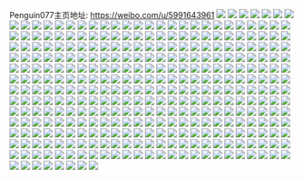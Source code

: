 Penguin077主页地址: https://weibo.com/u/5991643961 
![](https://wx4.sinaimg.cn/mw2000/006xukiJly1h90wo7p8oaj32dr367u0z.jpg) 
![](https://wx4.sinaimg.cn/mw2000/006xukiJly1h90wnucajuj32c0340hdu.jpg) 
![](https://wx4.sinaimg.cn/mw2000/006xukiJly1h90wnsri5bj32c03401ky.jpg) 
![](https://wx4.sinaimg.cn/mw2000/006xukiJly1h90wnlsgxhj30nf0fw42q.jpg) 
![](https://wx4.sinaimg.cn/mw2000/006xukiJly1h8ryqgtj0ej30sn0vhtl0.jpg) 
![](https://wx4.sinaimg.cn/mw2000/006xukiJly1h8ryq1e7g4j30wi17cn7e.jpg) 
![](https://wx4.sinaimg.cn/mw2000/006xukiJly1h8ryqw9vw7j31u322x7wh.jpg) 
![](https://wx4.sinaimg.cn/mw2000/006xukiJly1h8qxbbd58dj30wi1yck9r.jpg) 
![](https://wx4.sinaimg.cn/mw2000/006xukiJly1h8qxc5wt03j30tw1144cu.jpg) 
![](https://wx4.sinaimg.cn/mw2000/006xukiJly1h8qxb9wqnvj31aq1lrnpd.jpg) 
![](https://wx4.sinaimg.cn/mw2000/006xukiJly1h8qxbae447j31901o0qos.jpg) 
![](https://wx4.sinaimg.cn/mw2000/006xukiJly1h8qxb8fi4zj30wg1eo7f0.jpg) 
![](https://wx4.sinaimg.cn/mw2000/006xukiJly1h8qxbax9qaj31901o0e81.jpg) 
![](https://wx4.sinaimg.cn/mw2000/006xukiJly1h8qxbc7abxj31901o0qpe.jpg) 
![](https://wx4.sinaimg.cn/mw2000/006xukiJly1h8qxbd4sx7j31bu1kfniz.jpg) 
![](https://wx4.sinaimg.cn/mw2000/006xukiJly1h8qxbhljl8j30zk0v8wm5.jpg) 
![](https://wx4.sinaimg.cn/mw2000/006xukiJly1h82jjpgn45j320121b7wj.jpg) 
![](https://wx4.sinaimg.cn/mw2000/006xukiJly1h82jjq89aaj30wi1yc7wh.jpg) 
![](https://wx4.sinaimg.cn/mw2000/006xukiJly1h82jk4l9u2j31r0340u0z.jpg) 
![](https://wx4.sinaimg.cn/mw2000/006xukiJly1h82jjin7z6j31311n04qp.jpg) 
![](https://wx4.sinaimg.cn/mw2000/006xukiJly1h82jjtdv44j31r0340hdu.jpg) 
![](https://wx4.sinaimg.cn/mw2000/006xukiJly1h82jjncr7yj31gq2lre83.jpg) 
![](https://wx4.sinaimg.cn/mw2000/006xukiJly1h82jk97ingj31p530pu10.jpg) 
![](https://wx4.sinaimg.cn/mw2000/006xukiJly1h82jk6ypz0j329i4b3x6s.jpg) 
![](https://wx4.sinaimg.cn/mw2000/006xukiJly1h82jka9z4ej31ku2t24qq.jpg) 
![](https://wx4.sinaimg.cn/mw2000/006xukiJly1h82jkawrsxj317r1mcwr5.jpg) 
![](https://wx4.sinaimg.cn/mw2000/006xukiJly1h82jk1vl3yj32bz2bze84.jpg) 
![](https://wx4.sinaimg.cn/mw2000/006xukiJly1h82jkbi84wj32c03401kx.jpg) 
![](https://wx4.sinaimg.cn/mw2000/006xukiJly1h82jkd3ldsj32c0340x6t.jpg) 
![](https://wx4.sinaimg.cn/mw2000/006xukiJly1h7iq3os0p4j32dc35shdu.jpg) 
![](https://wx4.sinaimg.cn/mw2000/006xukiJly1h7dyss3ugij30wi1ycnpd.jpg) 
![](https://wx4.sinaimg.cn/mw2000/006xukiJly1h7dystoqsyj30wi1yckbd.jpg) 
![](https://wx4.sinaimg.cn/mw2000/006xukiJly1h6p2vtxrhlj30wi1eoqit.jpg) 
![](https://wx4.sinaimg.cn/mw2000/006xukiJly1h6p2vssf2vj30tu1gygu0.jpg) 
![](https://wx4.sinaimg.cn/mw2000/006xukiJly1h6i4gg8zllj32c03401l0.jpg) 
![](https://wx4.sinaimg.cn/mw2000/006xukiJly1h6i4hdisxgj31zv1zvax1.jpg) 
![](https://wx4.sinaimg.cn/mw2000/006xukiJly1h6i4fmlln5j32c02pn7wk.jpg) 
![](https://wx4.sinaimg.cn/mw2000/006xukiJly1h69u4jk4jij30uk2cqter.jpg) 
![](https://wx4.sinaimg.cn/mw2000/006xukiJly1h69u4keql5j30uk1ymkdx.jpg) 
![](https://wx4.sinaimg.cn/mw2000/006xukiJly1h69u39wzhmj30wi1yc1kx.jpg) 
![](https://wx4.sinaimg.cn/mw2000/006xukiJly1h61s6jsquzj30tu107gqu.jpg) 
![](https://wx4.sinaimg.cn/mw2000/006xukiJly1h61s6j78saj32c0340qsr.jpg) 
![](https://wx4.sinaimg.cn/mw2000/006xukiJly1h61ld9q1rsj31jk24x4gp.jpg) 
![](https://wx4.sinaimg.cn/mw2000/006xukiJly1h61lda5uv3j31jk2bcqny.jpg) 
![](https://wx4.sinaimg.cn/mw2000/006xukiJly1h60fcuu1gej30u0140ah6.jpg) 
![](https://wx4.sinaimg.cn/mw2000/006xukiJly1h60fcvifccj30u0140q6j.jpg) 
![](https://wx4.sinaimg.cn/mw2000/006xukiJly1h60fcu31u2j30u0140afb.jpg) 
![](https://wx4.sinaimg.cn/mw2000/006xukiJly1h60fe00jx8j30sn1hfwhe.jpg) 
![](https://wx4.sinaimg.cn/mw2000/006xukiJgy1h5un3vhtpyj32c03401l0.jpg) 
![](https://wx4.sinaimg.cn/mw2000/006xukiJgy1h5un3zr0waj32c0340b2d.jpg) 
![](https://wx4.sinaimg.cn/mw2000/006xukiJgy1h5un43m8wcj32c0340e84.jpg) 
![](https://wx4.sinaimg.cn/mw2000/006xukiJgy1h5un46q17zj32c03401l0.jpg) 
![](https://wx4.sinaimg.cn/mw2000/006xukiJgy1h5un4abcxuj32c0340e84.jpg) 
![](https://wx4.sinaimg.cn/mw2000/006xukiJgy1h5un4dkdapj32c0340hdw.jpg) 
![](https://wx4.sinaimg.cn/mw2000/006xukiJgy1h5un4jfqvej32c0340hdw.jpg) 
![](https://wx4.sinaimg.cn/mw2000/006xukiJgy1h5un4rx6zlj32c0340hdw.jpg) 
![](https://wx4.sinaimg.cn/mw2000/006xukiJgy1h5un4mrbroj32bx2smnpg.jpg) 
![](https://wx4.sinaimg.cn/mw2000/006xukiJgy1h5rjzet1iaj30wi0pydlx.jpg) 
![](https://wx4.sinaimg.cn/mw2000/006xukiJgy1h5q0vsutvfj32c03407wj.jpg) 
![](https://wx4.sinaimg.cn/mw2000/006xukiJgy1h5q0vufj1aj30vc15sdh6.jpg) 
![](https://wx4.sinaimg.cn/mw2000/006xukiJgy1h5q0whaol2j30u00tyjtd.jpg) 
![](https://wx4.sinaimg.cn/mw2000/006xukiJgy1h5p9vqq3o5j30u01sx0tq.jpg) 
![](https://wx4.sinaimg.cn/mw2000/006xukiJgy1h5nxox551rj315o3d5qv5.jpg) 
![](https://wx4.sinaimg.cn/mw2000/006xukiJgy1h5mhrzrk8gj32c03404qq.jpg) 
![](https://wx4.sinaimg.cn/mw2000/006xukiJgy1h51xgk5zzvj30wi1kd1ck.jpg) 
![](https://wx4.sinaimg.cn/mw2000/006xukiJgy1h4v1xu3ttqj30wi1yc4qp.jpg) 
![](https://wx4.sinaimg.cn/mw2000/006xukiJgy1h4v037k2hzj30op0r8ag7.jpg) 
![](https://wx4.sinaimg.cn/mw2000/006xukiJgy1h4v037w5pdj30wi1m3wk8.jpg) 
![](https://wx4.sinaimg.cn/mw2000/006xukiJgy1h4v039o443j315o1qiwyo.jpg) 
![](https://wx4.sinaimg.cn/mw2000/006xukiJgy1h4v03bo0uij315o1qi1kx.jpg) 
![](https://wx4.sinaimg.cn/mw2000/006xukiJgy1h4v03cj2pdj32c0340hdt.jpg) 
![](https://wx4.sinaimg.cn/mw2000/006xukiJgy1h4v03e0exfj31u723vqv6.jpg) 
![](https://wx4.sinaimg.cn/mw2000/006xukiJgy1h4v03fq9d7j32bz2l5e82.jpg) 
![](https://wx4.sinaimg.cn/mw2000/006xukiJgy1h4v03hymc7j32c02slu0z.jpg) 
![](https://wx4.sinaimg.cn/mw2000/006xukiJgy1h4v03k1zwzj317q1mc7wh.jpg) 
![](https://wx4.sinaimg.cn/mw2000/006xukiJgy1h4v036j7pqj33402c0kjl.jpg) 
![](https://wx4.sinaimg.cn/mw2000/006xukiJgy1h4qbwu882nj333y1zve81.jpg) 
![](https://wx4.sinaimg.cn/mw2000/006xukiJgy1h4qbwt4gxnj30wg1d9n3w.jpg) 
![](https://wx4.sinaimg.cn/mw2000/006xukiJgy1h4qbx73h3sj334033vu0z.jpg) 
![](https://wx4.sinaimg.cn/mw2000/006xukiJgy1h4qbwskp3bj30xc1qjk8g.jpg) 
![](https://wx4.sinaimg.cn/mw2000/006xukiJgy1h4qbxmtgypj33402c04qq.jpg) 
![](https://wx4.sinaimg.cn/mw2000/006xukiJgy1h4qc08a6ezj30wi0towr8.jpg) 
![](https://wx4.sinaimg.cn/mw2000/006xukiJgy1h4qbyhfj08j32c03401kz.jpg) 
![](https://wx4.sinaimg.cn/mw2000/006xukiJgy1h4qbxwgh7fj32c0340x6q.jpg) 
![](https://wx4.sinaimg.cn/mw2000/006xukiJgy1h4qbxtuz2pj32c0340b2a.jpg) 
![](https://wx4.sinaimg.cn/mw2000/006xukiJgy1h4lnc970bxj31gl35s1ky.jpg) 
![](https://wx4.sinaimg.cn/mw2000/006xukiJgy1h4lnc3oivvj312o2bonnr.jpg) 
![](https://wx4.sinaimg.cn/mw2000/006xukiJgy1h4lncaxcy2j31gl35re81.jpg) 
![](https://wx4.sinaimg.cn/mw2000/006xukiJgy1h4lnckiwlcj31fr33zu0x.jpg) 
![](https://wx4.sinaimg.cn/mw2000/006xukiJgy1h4ian8dnf2j31kx35rx6p.jpg) 
![](https://wx4.sinaimg.cn/mw2000/006xukiJgy1h4hw5p94dkj32c033v7wi.jpg) 
![](https://wx4.sinaimg.cn/mw2000/006xukiJgy1h4hw5qta8fj32c033ve82.jpg) 
![](https://wx4.sinaimg.cn/mw2000/006xukiJgy1h4evskuvj4j32c0340u0y.jpg) 
![](https://wx4.sinaimg.cn/mw2000/006xukiJgy1h4evsmxw8sj32c0340x6q.jpg) 
![](https://wx4.sinaimg.cn/mw2000/006xukiJgy1h4evsobm5cj32c03404qp.jpg) 
![](https://wx4.sinaimg.cn/mw2000/006xukiJgy1h4evsiniukj31yc0wi7wh.jpg) 
![](https://wx4.sinaimg.cn/mw2000/006xukiJgy1h47zcb3yy2j30u019678t.jpg) 
![](https://wx4.sinaimg.cn/mw2000/006xukiJgy1h40meu6w9vj32c0340kjn.jpg) 
![](https://wx4.sinaimg.cn/mw2000/006xukiJgy1h40mesm2ljj32c03404qq.jpg) 
![](https://wx4.sinaimg.cn/mw2000/006xukiJgy1h40mereb2qj325d2pzb2b.jpg) 
![](https://wx4.sinaimg.cn/mw2000/006xukiJgy1h40mevxw31j33402c0e81.jpg) 
![](https://wx4.sinaimg.cn/mw2000/006xukiJgy1h3zffgrbauj30n00wswjs.jpg) 
![](https://wx4.sinaimg.cn/mw2000/006xukiJgy1h3x4fs6zgdj32c0340x6q.jpg) 
![](https://wx4.sinaimg.cn/mw2000/006xukiJgy1h3vuanc3h6j322m33p7wj.jpg) 
![](https://wx4.sinaimg.cn/mw2000/006xukiJgy1h3utv3asczj32c0340qv5.jpg) 
![](https://wx4.sinaimg.cn/mw2000/006xukiJgy1h3utv6cvorj32c03404qr.jpg) 
![](https://wx4.sinaimg.cn/mw2000/006xukiJgy1h3utvaqyjij32c03404qq.jpg) 
![](https://wx4.sinaimg.cn/mw2000/006xukiJgy1h3utv8wn4pj32c03407wi.jpg) 
![](https://wx4.sinaimg.cn/mw2000/006xukiJgy1h3txx5ntttj30u20u044x.jpg) 
![](https://wx4.sinaimg.cn/mw2000/006xukiJgy1h3txx4l0xyj30u20u07ao.jpg) 
![](https://wx4.sinaimg.cn/mw2000/006xukiJgy1h3txxdd0n4j30u00uidlk.jpg) 
![](https://wx4.sinaimg.cn/mw2000/006xukiJgy1h3txx8dkj8j30u013x0ut.jpg) 
![](https://wx4.sinaimg.cn/mw2000/006xukiJgy1h3txxclx8pj30u014110b.jpg) 
![](https://wx4.sinaimg.cn/mw2000/006xukiJgy1h3txx7tid0j30u0140gtd.jpg) 
![](https://wx4.sinaimg.cn/mw2000/006xukiJgy1h3txx6ygfgj30u00q2n0z.jpg) 
![](https://wx4.sinaimg.cn/mw2000/006xukiJgy1h3sj669q7nj30wi14o7h9.jpg) 
![](https://wx4.sinaimg.cn/mw2000/006xukiJgy1h3sj676vu4j30wi0pj4eg.jpg) 
![](https://wx4.sinaimg.cn/mw2000/006xukiJgy1h3sj684wa7j315o2bcnhl.jpg) 
![](https://wx4.sinaimg.cn/mw2000/006xukiJgy1h3qoohmzvzj31yc0wiqee.jpg) 
![](https://wx4.sinaimg.cn/mw2000/006xukiJgy1h3qooe03y7j31yc0wi1gd.jpg) 
![](https://wx4.sinaimg.cn/mw2000/006xukiJgy1h3jl9cibqjj32c033vqv6.jpg) 
![](https://wx4.sinaimg.cn/mw2000/006xukiJgy1h3jl9aylfpj30rt19vneu.jpg) 
![](https://wx4.sinaimg.cn/mw2000/006xukiJgy1h3jl9wa486j30sk1heqp9.jpg) 
![](https://wx4.sinaimg.cn/mw2000/006xukiJgy1h3jl9hk5cpj33402c0x6q.jpg) 
![](https://wx4.sinaimg.cn/mw2000/006xukiJgy1h3jl9kp5j4j30w014lwpw.jpg) 
![](https://wx4.sinaimg.cn/mw2000/006xukiJgy1h3jl9mavi4j315o3347wi.jpg) 
![](https://wx4.sinaimg.cn/mw2000/006xukiJgy1h3hfn167l2j32c0340e82.jpg) 
![](https://wx4.sinaimg.cn/mw2000/006xukiJgy1h3hfn3t0f5j32c0340e82.jpg) 
![](https://wx4.sinaimg.cn/mw2000/006xukiJgy1h3hfn91l17j32c03404qq.jpg) 
![](https://wx4.sinaimg.cn/mw2000/006xukiJgy1h3hfn5sjzsj32c03404qq.jpg) 
![](https://wx4.sinaimg.cn/mw2000/006xukiJgy1h3dx5t1ab1j31w01vyu0x.jpg) 
![](https://wx4.sinaimg.cn/mw2000/006xukiJgy1h3cu62qtwqj30h40ju427.jpg) 
![](https://wx4.sinaimg.cn/mw2000/006xukiJgy1h3cu61bl9zj31300tvh4x.jpg) 
![](https://wx4.sinaimg.cn/mw2000/006xukiJgy1h3cu61uwokj30mi0u045d.jpg) 
![](https://wx4.sinaimg.cn/mw2000/006xukiJgy1h3cu60mazvj30l90q77b9.jpg) 
![](https://wx4.sinaimg.cn/mw2000/006xukiJgy1h3bnzd4cdjj30tb15ndlt.jpg) 
![](https://wx4.sinaimg.cn/mw2000/006xukiJgy1h3agesa5d7j30ku0gm41p.jpg) 
![](https://wx4.sinaimg.cn/mw2000/006xukiJgy1h36t8mesrhj30u0140wl4.jpg) 
![](https://wx4.sinaimg.cn/mw2000/006xukiJgy1h34odokf3kj30ll0lggql.jpg) 
![](https://wx4.sinaimg.cn/mw2000/006xukiJgy1h34odho68gj302o02odfn.jpg) 
![](https://wx4.sinaimg.cn/mw2000/006xukiJgy1h34oqra7wmj30ku07zt9f.jpg) 
![](https://wx4.sinaimg.cn/mw2000/006xukiJgy1h2xhd8c29fj30ku0npwij.jpg) 
![](https://wx4.sinaimg.cn/mw2000/006xukiJgy1h2xhcy64yaj30u00migu4.jpg) 
![](https://wx4.sinaimg.cn/mw2000/006xukiJgy1h2xhd18te7j30mi0m3dko.jpg) 
![](https://wx4.sinaimg.cn/mw2000/006xukiJgy1h2xhgboxnjj30mi0tmn3k.jpg) 
![](https://wx4.sinaimg.cn/mw2000/006xukiJgy1h2xhgatj6pj30mi0s1aie.jpg) 
![](https://wx4.sinaimg.cn/mw2000/006xukiJgy1h2wmp53ceyj30mi0t4dp3.jpg) 
![](https://wx4.sinaimg.cn/mw2000/006xukiJgy1h2wmqc45qwj313u0rudj1.jpg) 
![](https://wx4.sinaimg.cn/mw2000/006xukiJgy1h2wmqewkwqj30mi0tjte8.jpg) 
![](https://wx4.sinaimg.cn/mw2000/006xukiJgy1h2wmpifu56j30h70hgjv1.jpg) 
![](https://wx4.sinaimg.cn/mw2000/006xukiJgy1h2w8q2ejwkj30m50meaco.jpg) 
![](https://wx4.sinaimg.cn/mw2000/006xukiJgy1h2w8oq6kosj30u60r00zg.jpg) 
![](https://wx4.sinaimg.cn/mw2000/006xukiJgy1h2w8omdpbkj30gm0mp40o.jpg) 
![](https://wx4.sinaimg.cn/mw2000/006xukiJgy1h2w8onq2sdj30mi0u0q8g.jpg) 
![](https://wx4.sinaimg.cn/mw2000/006xukiJgy1h2w8oqvy2gj30lh0u0dke.jpg) 
![](https://wx4.sinaimg.cn/mw2000/006xukiJgy1h2w8osy1sfj30mi0u0454.jpg) 
![](https://wx4.sinaimg.cn/mw2000/006xukiJgy1h2w8op7ygij30z90mmdl9.jpg) 
![](https://wx4.sinaimg.cn/mw2000/006xukiJgy1h2w8oo32xzj30qo05y3z9.jpg) 
![](https://wx4.sinaimg.cn/mw2000/006xukiJgy1h2t6mzuasmj315o1qix2l.jpg) 
![](https://wx4.sinaimg.cn/mw2000/006xukiJgy1h2t6n21ityj30xc3pcqv5.jpg) 
![](https://wx4.sinaimg.cn/mw2000/006xukiJgy1h2t6n661azj30tu13bqh8.jpg) 
![](https://wx4.sinaimg.cn/mw2000/006xukiJgy1h2t6n3um7jj30xp1ejqb5.jpg) 
![](https://wx4.sinaimg.cn/mw2000/006xukiJgy1h2t6n4lgn0j30u00u0n00.jpg) 
![](https://wx4.sinaimg.cn/mw2000/006xukiJgy1h2t6n2mq0oj31900u0q85.jpg) 
![](https://wx4.sinaimg.cn/mw2000/006xukiJgy1h2t6xfyfnqj30mi0thtdd.jpg) 
![](https://wx4.sinaimg.cn/mw2000/006xukiJgy1h2t6ws9o6zj30mi0tkn3a.jpg) 
![](https://wx4.sinaimg.cn/mw2000/006xukiJgy1h2t6n93tu6j30u20x0k49.jpg) 
![](https://wx4.sinaimg.cn/mw2000/006xukiJgy1h2exwn1903j312l0tvq9e.jpg) 
![](https://wx4.sinaimg.cn/mw2000/006xukiJgy1h2ahxkm2j3j30ku112e3n.jpg) 
![](https://wx4.sinaimg.cn/mw2000/006xukiJgy1h260vzefc0j30kc0l2jsx.jpg) 
![](https://wx4.sinaimg.cn/mw2000/006xukiJgy1h260w0an43j30mi0t4wh2.jpg) 
![](https://wx4.sinaimg.cn/mw2000/006xukiJgy1h260vwam39j30me0sdwg1.jpg) 
![](https://wx4.sinaimg.cn/mw2000/006xukiJgy1h260w2leo1j30kj0opmys.jpg) 
![](https://wx4.sinaimg.cn/mw2000/006xukiJgy1h260z4p7kyj30ku0i7mxu.jpg) 
![](https://wx4.sinaimg.cn/mw2000/006xukiJgy1h260ymov7oj30ku112tfo.jpg) 
![](https://wx4.sinaimg.cn/mw2000/006xukiJgy1h1njov8nrwj30ni0mejtd.jpg) 
![](https://wx4.sinaimg.cn/mw2000/006xukiJgy1h1njovtv2uj30tu0tuadg.jpg) 
![](https://wx4.sinaimg.cn/mw2000/006xukiJgy1h1njpvl12xj30mi0u0n14.jpg) 
![](https://wx4.sinaimg.cn/mw2000/006xukiJgy1h1njp2z3eej30u00u0go6.jpg) 
![](https://wx4.sinaimg.cn/mw2000/006xukiJgy1h1njp2g5vkj30ku112ta1.jpg) 
![](https://wx4.sinaimg.cn/mw2000/006xukiJgy1h1njotup79j30ku0c8dgo.jpg) 
![](https://wx4.sinaimg.cn/mw2000/006xukiJgy1h1jvb6gy4aj30u01404a0.jpg) 
![](https://wx4.sinaimg.cn/mw2000/006xukiJgy1h1if074ymlj30u013yqcd.jpg) 
![](https://wx4.sinaimg.cn/mw2000/006xukiJgy1h1bx7b43chj31f01vxb29.jpg) 
![](https://wx4.sinaimg.cn/mw2000/006xukiJgy1h1boyi8dsgj31eo1eenea.jpg) 
![](https://wx4.sinaimg.cn/mw2000/006xukiJgy1h1boying9dj317q1mch0k.jpg) 
![](https://wx4.sinaimg.cn/mw2000/006xukiJgy1h1boyfbj29j30tu0za7au.jpg) 
![](https://wx4.sinaimg.cn/mw2000/006xukiJgy1h1boyfyecjj31g21d0qpa.jpg) 
![](https://wx4.sinaimg.cn/mw2000/006xukiJgy1h1boyh7wvxj32by29tx6q.jpg) 
![](https://wx4.sinaimg.cn/mw2000/006xukiJgy1h1boykn1ycj31ei1eitpa.jpg) 
![](https://wx4.sinaimg.cn/mw2000/006xukiJgy1h1bp3nrjvsj30tu13u4cf.jpg) 
![](https://wx4.sinaimg.cn/mw2000/006xukiJgy1h1ajxwlcanj30tu11bdo2.jpg) 
![](https://wx4.sinaimg.cn/mw2000/006xukiJgy1h1ajxx8es2j30tu0zdwj2.jpg) 
![](https://wx4.sinaimg.cn/mw2000/006xukiJgy1h1ajzm251fj30tu11wagj.jpg) 
![](https://wx4.sinaimg.cn/mw2000/006xukiJgy1h1ajw815cbj30ku112djz.jpg) 
![](https://wx4.sinaimg.cn/mw2000/006xukiJgy1h1ajxszr4ij30tu12mjx5.jpg) 
![](https://wx4.sinaimg.cn/mw2000/006xukiJgy1h19mszuwe0j30me0tuju5.jpg) 
![](https://wx4.sinaimg.cn/mw2000/006xukiJgy1h19mt1m3dvj30mi0u0teg.jpg) 
![](https://wx4.sinaimg.cn/mw2000/006xukiJgy1h17aw5r6vkj30ku0nvadr.jpg) 
![](https://wx4.sinaimg.cn/mw2000/006xukiJgy1h17aw3jj6nj30uk53c7wh.jpg) 
![](https://wx4.sinaimg.cn/mw2000/006xukiJgy1h17aw7vwzpj30uk5q9hdt.jpg) 
![](https://wx4.sinaimg.cn/mw2000/006xukiJgy1h17awn1dcuj32c0340u0x.jpg) 
![](https://wx4.sinaimg.cn/mw2000/006xukiJgy1h17awg6ej9j32c0340kjm.jpg) 
![](https://wx4.sinaimg.cn/mw2000/006xukiJgy1h11izahxz3j30u01407eb.jpg) 
![](https://wx4.sinaimg.cn/mw2000/006xukiJgy1h11iyulpydj30u01404c8.jpg) 
![](https://wx4.sinaimg.cn/mw2000/006xukiJgy1h11izmeu7jj30u0140jxk.jpg) 
![](https://wx4.sinaimg.cn/mw2000/006xukiJgy1h11iyrxqqlj30ku0gego2.jpg) 
![](https://wx4.sinaimg.cn/mw2000/006xukiJgy1h11izf14c5j31400u07a6.jpg) 
![](https://wx4.sinaimg.cn/mw2000/006xukiJgy1h11izpuy0cj30nw0tjtdy.jpg) 
![](https://wx4.sinaimg.cn/mw2000/006xukiJgy1h11izkmnguj30u0140tmj.jpg) 
![](https://wx4.sinaimg.cn/mw2000/006xukiJgy1h11iyvq4bhj30mi0j5gon.jpg) 
![](https://wx4.sinaimg.cn/mw2000/006xukiJgy1h11iz167njj30qo0zun8p.jpg) 
![](https://wx4.sinaimg.cn/mw2000/006xukiJgy1h11iysrk5qj30qo1lrgnw.jpg) 
![](https://wx4.sinaimg.cn/mw2000/006xukiJgy1h11izi297ej30mi0u0jvq.jpg) 
![](https://wx4.sinaimg.cn/mw2000/006xukiJgy1h11iz2037kj30iv0kyac1.jpg) 
![](https://wx4.sinaimg.cn/mw2000/006xukiJgy1h11izgh684j30k00qodiv.jpg) 
![](https://wx4.sinaimg.cn/mw2000/006xukiJgy1h11izr66scj30ku0sb0ua.jpg) 
![](https://wx4.sinaimg.cn/mw2000/006xukiJgy1h11izurstmj30ku112djb.jpg) 
![](https://wx4.sinaimg.cn/mw2000/006xukiJgy1gz6kcffjkij30ku112tc4.jpg) 
![](https://wx4.sinaimg.cn/mw2000/006xukiJgy1gz6kcgjujej30ku0fqmy3.jpg) 
![](https://wx4.sinaimg.cn/mw2000/006xukiJgy1gz6kckikphj30ku11242w.jpg) 
![](https://wx4.sinaimg.cn/mw2000/006xukiJgy1gz6kcn2oncj30u00u0gp8.jpg) 
![](https://wx4.sinaimg.cn/mw2000/006xukiJgy1gz6kcd99c9j30u00u0akx.jpg) 
![](https://wx4.sinaimg.cn/mw2000/006xukiJgy1gz6kci8910j30u00u0jyy.jpg) 
![](https://wx4.sinaimg.cn/mw2000/006xukiJgy1gz6kcirps3j30kw1eytbn.jpg) 
![](https://wx4.sinaimg.cn/mw2000/006xukiJgy1gz6kcjbmizj30g90swdi0.jpg) 
![](https://wx4.sinaimg.cn/mw2000/006xukiJgy1gz6kcl6chlj30u00u0wnf.jpg) 
![](https://wx4.sinaimg.cn/mw2000/006xukiJgy1gy7d4ype3uj31kw1kwkjl.jpg) 
![](https://wx4.sinaimg.cn/mw2000/006xukiJgy1gy7d4tig6vj31kw1kw1kx.jpg) 
![](https://wx4.sinaimg.cn/mw2000/006xukiJgy1gy7d4vmz5cj31kw1kwb29.jpg) 
![](https://wx4.sinaimg.cn/mw2000/006xukiJgy1gy7d4ujtwyj31kw1kwhdt.jpg) 
![](https://wx4.sinaimg.cn/mw2000/006xukiJgy1gy7d4zxodjj30ku0kuq5j.jpg) 
![](https://wx4.sinaimg.cn/mw2000/006xukiJgy1gy7d4ssdj0j31kw1kw7wh.jpg) 
![](https://wx4.sinaimg.cn/mw2000/006xukiJgy1gy7d4wrm5ij31kw1kwhdt.jpg) 
![](https://wx4.sinaimg.cn/mw2000/006xukiJgy1gy7d4xndgqj31kw1kwe81.jpg) 
![](https://wx4.sinaimg.cn/mw2000/006xukiJgy1gy7d4z4p9xj306n06gweb.jpg) 
![](https://wx4.sinaimg.cn/mw2000/006xukiJgy1gtsss4h1exj316n1kwe81.jpg) 
![](https://wx4.sinaimg.cn/mw2000/006xukiJgy1gtsss57ayhj30ku0zotcc.jpg) 
![](https://wx4.sinaimg.cn/mw2000/006xukiJgy1gtsss2asyij31w01w07wh.jpg) 
![](https://wx4.sinaimg.cn/mw2000/006xukiJly1gs0i625arej31hs1hsauf.jpg) 
![](https://wx4.sinaimg.cn/mw2000/006xukiJly1gs0i6navxkj30hs1hfe81.jpg) 
![](https://wx4.sinaimg.cn/mw2000/006xukiJly1gs0i7qhpoaj30hs1hfe81.jpg) 
![](https://wx4.sinaimg.cn/mw2000/006xukiJly1gs0i7xeoahj30hs1hf7wh.jpg) 
![](https://wx4.sinaimg.cn/mw2000/006xukiJly1gs0i7ye89yj30hs0zmagu.jpg) 
![](https://wx4.sinaimg.cn/mw2000/006xukiJly1gs0i7zeo58g30jg0i9qcu.jpg) 
![](https://wx4.sinaimg.cn/mw2000/006xukiJly1gr31bdgxp9j31hs1hsx6t.jpg) 
![](https://wx4.sinaimg.cn/mw2000/006xukiJly1gqen05yppyj31hs1hsav2.jpg) 
![](https://wx4.sinaimg.cn/mw2000/006xukiJly1gqen0lldc9j31hs1hs1gd.jpg) 
![](https://wx4.sinaimg.cn/mw2000/006xukiJly1gqen0pnfp6j31hs1hsqqy.jpg) 
![](https://wx4.sinaimg.cn/mw2000/006xukiJly1gqen0tryd6j31hs1hsnjv.jpg) 
![](https://wx4.sinaimg.cn/mw2000/006xukiJgy1gpjhbiq1eej30u00u0ahk.jpg) 
![](https://wx4.sinaimg.cn/mw2000/006xukiJgy1gpjhbisz9sj30u00u0448.jpg) 
![](https://wx4.sinaimg.cn/mw2000/006xukiJgy1gpjhbj1ptij30v90k9wh2.jpg) 
![](https://wx4.sinaimg.cn/mw2000/006xukiJgy1gpjhbirle6j30u00u043t.jpg) 
![](https://wx4.sinaimg.cn/mw2000/006xukiJly1go3e1v1rksj30vb0u07bc.jpg) 
![](https://wx4.sinaimg.cn/mw2000/006xukiJly1gnrld5ixlij30u00u0wl3.jpg) 
![](https://wx4.sinaimg.cn/mw2000/006xukiJly1gnrld5tijsj30u00u0q82.jpg) 
![](https://wx4.sinaimg.cn/mw2000/006xukiJly1gnrld552paj30u00u0102.jpg) 
![](https://wx4.sinaimg.cn/mw2000/006xukiJly1gnrld61oy2j30u00u0n43.jpg) 
![](https://wx4.sinaimg.cn/mw2000/006xukiJly1gnrld6b9t7j30u00u00zn.jpg) 
![](https://wx4.sinaimg.cn/mw2000/006xukiJly1gnrld6jtoyj30u00u078u.jpg) 
![](https://wx4.sinaimg.cn/mw2000/006xukiJly1gmmb1nrt0vj30rs334hdt.jpg) 
![](https://wx4.sinaimg.cn/mw2000/006xukiJly1gmmb1r09kvj32c02c0hdv.jpg) 
![](https://wx4.sinaimg.cn/mw2000/006xukiJly1gmmb1snllij31l2cmxhdy.jpg) 
![](https://wx4.sinaimg.cn/mw2000/006xukiJly1gmmb1pf4wfj30rs2yne81.jpg) 
![](https://wx4.sinaimg.cn/mw2000/006xukiJly1gm87brhschj31tw3tye82.jpg) 
![](https://wx4.sinaimg.cn/mw2000/006xukiJly1gm87bqf4asj31lc4s0u0z.jpg) 
![](https://wx4.sinaimg.cn/mw2000/006xukiJly1gm87bsbn61j32c02c0qv5.jpg) 
![](https://wx4.sinaimg.cn/mw2000/006xukiJly1gm87by842ij32c02c07wi.jpg) 
![](https://wx4.sinaimg.cn/mw2000/006xukiJly1gm87bumo7qj32c02c01ky.jpg) 
![](https://wx4.sinaimg.cn/mw2000/006xukiJly1gm87bvqc5hj32c02c0u0x.jpg) 
![](https://wx4.sinaimg.cn/mw2000/006xukiJly1gm87bttthrj32c02c0b2a.jpg) 
![](https://wx4.sinaimg.cn/mw2000/006xukiJly1gm87bwf9ktj30ku0hkahx.jpg) 
![](https://wx4.sinaimg.cn/mw2000/006xukiJly1gm87bwzr3lj31120kuhdt.jpg) 
![](https://wx4.sinaimg.cn/mw2000/006xukiJly1gi6bzgnvbbj323s1kw1kx.jpg) 
![](https://wx4.sinaimg.cn/mw2000/006xukiJly1gi6bza7p61j323s1kw1iw.jpg) 
![](https://wx4.sinaimg.cn/mw2000/006xukiJly1gi6bziyrloj323s35k1ky.jpg) 
![](https://wx4.sinaimg.cn/mw2000/006xukiJly1gi6bzk1kpij323s35kkjl.jpg) 
![](https://wx4.sinaimg.cn/mw2000/006xukiJly1gi6bzl1ctkj323s1kwqql.jpg) 
![](https://wx4.sinaimg.cn/mw2000/006xukiJly1gi6bzfbaeyj323s9gonph.jpg) 
![](https://wx4.sinaimg.cn/mw2000/006xukiJly1ghq2wtvssuj31vc3rgqv5.jpg) 
![](https://wx4.sinaimg.cn/mw2000/006xukiJly1ghq2wv0qraj31yw2y8kjl.jpg) 
![](https://wx4.sinaimg.cn/mw2000/006xukiJly1ghq2wvu7tnj31yw2y8kjl.jpg) 
![](https://wx4.sinaimg.cn/mw2000/006xukiJly1ghq2wwzujhj31q03l6x6p.jpg) 
![](https://wx4.sinaimg.cn/mw2000/006xukiJly1ghq2wy4b0pj325s1mcnja.jpg) 
![](https://wx4.sinaimg.cn/mw2000/006xukiJly1ghq2wyvlswj32io1w0u0x.jpg) 
![](https://wx4.sinaimg.cn/mw2000/006xukiJly1ghq2wsdc2rj31yw5wgkjm.jpg) 
![](https://wx4.sinaimg.cn/mw2000/006xukiJly1ghq2x0d6rsj31yw4fcnpe.jpg) 
![](https://wx4.sinaimg.cn/mw2000/006xukiJly1ghq2x1qnbyj31yw5wgu0y.jpg) 
![](https://wx4.sinaimg.cn/mw2000/006xukiJly1ghmseggiaaj31400u0wps.jpg) 
![](https://wx4.sinaimg.cn/mw2000/006xukiJly1ghmseioxw8j31400u0gsq.jpg) 
![](https://wx4.sinaimg.cn/mw2000/006xukiJly1ghmsedah41j31400u0127.jpg) 
![](https://wx4.sinaimg.cn/mw2000/006xukiJly1ghmsej7c5tj30h80jmt9c.jpg) 
![](https://wx4.sinaimg.cn/mw2000/006xukiJly1gha42rmjafj32io1w0qv5.jpg) 
![](https://wx4.sinaimg.cn/mw2000/006xukiJly1gha42t2za9j32io1w0npd.jpg) 
![](https://wx4.sinaimg.cn/mw2000/006xukiJly1gha42u13z1j32io1w07wh.jpg) 
![](https://wx4.sinaimg.cn/mw2000/006xukiJly1gha42ux1ctj32io1w0e81.jpg) 
![](https://wx4.sinaimg.cn/mw2000/006xukiJly1gha42vro2kj32io1w0hdt.jpg) 
![](https://wx4.sinaimg.cn/mw2000/006xukiJly1gha42qm32sj32io1w0kjl.jpg) 
![](https://wx4.sinaimg.cn/mw2000/006xukiJly1gha42woqpej32io1w0npd.jpg) 
![](https://wx4.sinaimg.cn/mw2000/006xukiJly1gha42xqfegj32io1w0kjl.jpg) 
![](https://wx4.sinaimg.cn/mw2000/006xukiJly1gha42yx831j32io1w0npd.jpg) 
![](https://wx4.sinaimg.cn/mw2000/006xukiJly1gha3zxlzuuj32io1w0npd.jpg) 
![](https://wx4.sinaimg.cn/mw2000/006xukiJly1gha3zw4quqj32io1w07wh.jpg) 
![](https://wx4.sinaimg.cn/mw2000/006xukiJly1gha400wkayj32io1w0b29.jpg) 
![](https://wx4.sinaimg.cn/mw2000/006xukiJly1gha401ujifj32io1w0hdt.jpg) 
![](https://wx4.sinaimg.cn/mw2000/006xukiJly1gha403qku0j32io1w0npd.jpg) 
![](https://wx4.sinaimg.cn/mw2000/006xukiJly1gha404xhruj32io1w0hdt.jpg) 
![](https://wx4.sinaimg.cn/mw2000/006xukiJly1gha405xkunj32io1w0e81.jpg) 
![](https://wx4.sinaimg.cn/mw2000/006xukiJly1gha40782vyj32io1w0e81.jpg) 
![](https://wx4.sinaimg.cn/mw2000/006xukiJly1gha3zzwd4rj32io1w0hdt.jpg) 
![](https://wx4.sinaimg.cn/mw2000/006xukiJly1gglpmofoy2j31mc17rwrs.jpg) 
![](https://wx4.sinaimg.cn/mw2000/006xukiJly1gglpmpiv5mj31mc17rwr8.jpg) 
![](https://wx4.sinaimg.cn/mw2000/006xukiJly1ggdi5qbvkuj30ku0q7q5n.jpg) 
![](https://wx4.sinaimg.cn/mw2000/006xukiJly1ggdi5ra51tj30u00u0413.jpg) 
![](https://wx4.sinaimg.cn/mw2000/006xukiJly1ggdi5shjwhj31400u0n4t.jpg) 
![](https://wx4.sinaimg.cn/mw2000/006xukiJly1ggdi5t95o3j31400u0ahy.jpg) 
![](https://wx4.sinaimg.cn/mw2000/006xukiJly1ggdi5tv7o2j30u00u0tf7.jpg) 
![](https://wx4.sinaimg.cn/mw2000/006xukiJly1ggdi5uafpqj30ku0n6jtc.jpg) 
![](https://wx4.sinaimg.cn/mw2000/006xukiJly1ggdi5v0ic0j31400u0n4m.jpg) 
![](https://wx4.sinaimg.cn/mw2000/006xukiJly1ggdi5vlac3j31400u07ab.jpg) 
![](https://wx4.sinaimg.cn/mw2000/006xukiJly1ggdi5w2x44j30ku0p8jty.jpg) 
![](https://wx4.sinaimg.cn/mw2000/006xukiJly1gfd5g54r8fj30v40nc43u.jpg) 
![](https://wx4.sinaimg.cn/mw2000/006xukiJly1gfd5g84elfj32io1w01kx.jpg) 
![](https://wx4.sinaimg.cn/mw2000/006xukiJly1gfd5gbi414j30yo0q04qp.jpg) 
![](https://wx4.sinaimg.cn/mw2000/006xukiJly1gfd5g3m76mj30v40nc44p.jpg) 
![](https://wx4.sinaimg.cn/mw2000/006xukiJly1gfd5gc6gnfj30hs0lp0ui.jpg) 
![](https://wx4.sinaimg.cn/mw2000/006xukiJly1gfd5gfkt3uj30yo0q07wh.jpg) 
![](https://wx4.sinaimg.cn/mw2000/006xukiJly1gfd5gkjupdj30u013whdt.jpg) 
![](https://wx4.sinaimg.cn/mw2000/006xukiJly1gfd5gp0uutj30hs140b29.jpg) 
![](https://wx4.sinaimg.cn/mw2000/006xukiJly1gfd5gu4ffwj30u013wkjl.jpg) 
![](https://wx4.sinaimg.cn/mw2000/006xukiJly1gf76x8geq1j31400u0dnk.jpg) 
![](https://wx4.sinaimg.cn/mw2000/006xukiJly1gf76x8zpr5j30u00v0wi7.jpg) 
![](https://wx4.sinaimg.cn/mw2000/006xukiJly1gf76x9d8yqj31400u0gvi.jpg) 
![](https://wx4.sinaimg.cn/mw2000/006xukiJly1gf76xa7i90j31400u012k.jpg) 
![](https://wx4.sinaimg.cn/mw2000/006xukiJly1gf76xardgsj30u00w6adk.jpg) 
![](https://wx4.sinaimg.cn/mw2000/006xukiJly1gf76xbfg8gj31400u0129.jpg) 
![](https://wx4.sinaimg.cn/mw2000/006xukiJly1gf76xcejvtj31400u0ak4.jpg) 
![](https://wx4.sinaimg.cn/mw2000/006xukiJly1gf76xdid7hj31400u0woh.jpg) 
![](https://wx4.sinaimg.cn/mw2000/006xukiJly1gf76xdwkpbj31400u0th8.jpg) 

